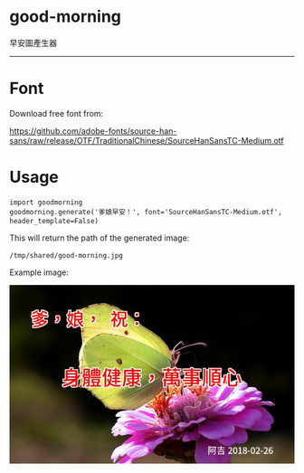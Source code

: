 # good-morning
早安圖產生器

---
# Font

Download free font from:

https://github.com/adobe-fonts/source-han-sans/raw/release/OTF/TraditionalChinese/SourceHanSansTC-Medium.otf

# Usage

    import goodmorning
    goodmorning.generate('爹娘早安！', font='SourceHanSansTC-Medium.otf', header_template=False)
    
This will return the path of the generated image:

    /tmp/shared/good-morning.jpg
    
Example image:

![](example.jpg)
